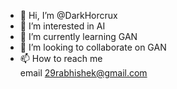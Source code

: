 - 👋 Hi, I’m @DarkHorcrux
- 👀 I’m interested in AI
- 🌱 I’m currently learning GAN
- 💞️ I’m looking to collaborate on GAN
- 📫 How to reach me  
      email 29rabhishek@gmail.com

<!---
DarkHorcrux/DarkHorcrux is a ✨ special ✨ repository because its `README.md` (this file) appears on your GitHub profile.
You can click the Preview link to take a look at your changes.
--->
